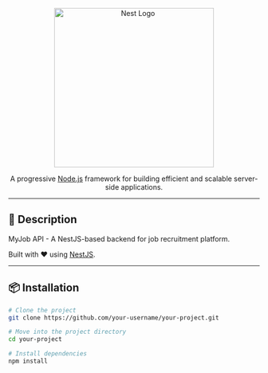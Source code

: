 <p align="center">
  <a href="https://nestjs.com/" target="blank"><img src="https://nestjs.com/img/logo_text.svg" width="320" alt="Nest Logo" /></a>
</p>

<p align="center">A progressive <a href="https://nodejs.org" target="_blank">Node.js</a> framework for building efficient and scalable server-side applications.</p>

---

## 🚀 Description

MyJob API - A NestJS-based backend for job recruitment platform.

Built with ❤️ using [NestJS](https://github.com/nestjs/nest).

---

## 📦 Installation

```bash
# Clone the project
git clone https://github.com/your-username/your-project.git

# Move into the project directory
cd your-project

# Install dependencies
npm install
